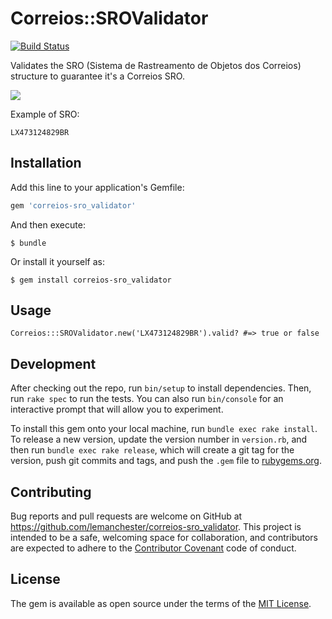 # Correios::SROValidator

[![Build Status](https://travis-ci.org/lemanchester/correios-sro_validator.svg?branch=master)](https://travis-ci.org/lemanchester/correios-sro_validator)

Validates the SRO (Sistema de Rastreamento de Objetos dos Correios) structure to guarantee it's a Correios SRO.

![](http://prodis.net.br/images/ruby/2011/correios_logo.png)

Example of SRO:

`LX473124829BR`

## Installation

Add this line to your application's Gemfile:

```ruby
gem 'correios-sro_validator'
```

And then execute:

    $ bundle

Or install it yourself as:

    $ gem install correios-sro_validator

## Usage

`Correios:::SROValidator.new('LX473124829BR').valid? #=> true or false`

## Development

After checking out the repo, run `bin/setup` to install dependencies. Then, run `rake spec` to run the tests. You can also run `bin/console` for an interactive prompt that will allow you to experiment.

To install this gem onto your local machine, run `bundle exec rake install`. To release a new version, update the version number in `version.rb`, and then run `bundle exec rake release`, which will create a git tag for the version, push git commits and tags, and push the `.gem` file to [rubygems.org](https://rubygems.org).

## Contributing

Bug reports and pull requests are welcome on GitHub at https://github.com/lemanchester/correios-sro_validator. This project is intended to be a safe, welcoming space for collaboration, and contributors are expected to adhere to the [Contributor Covenant](http://contributor-covenant.org) code of conduct.


## License

The gem is available as open source under the terms of the [MIT License](http://opensource.org/licenses/MIT).
